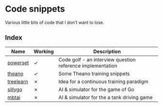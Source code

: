 # Code snippets

Various little bits of code that I don't want to lose.

## Index

| Name | Working | Description |
| ---- | ------- | ----------- |
| [powerset](powerset) | ✓ | Code golf - an interview question reference implementation |
| [theano](theano) | ✓ | Some Theano training snippets |
| [treelearn](treelearn) | ✗ | Idea for a continuous training paradigm |
| [sillygo](sillygo) | ✗ | AI & simulator for the game of Go |
| [mbtai](mbtai) | ✗ | AI & simulator for the a tank driving game |
